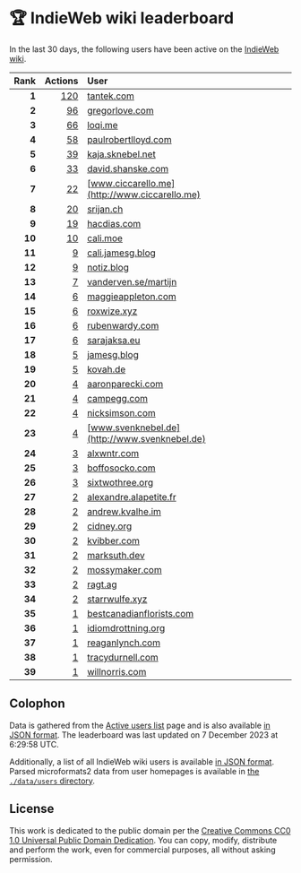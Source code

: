 # 🏆 IndieWeb wiki leaderboard

In the last 30 days, the following users have been active on the [IndieWeb wiki](https://indieweb.org).

| Rank | Actions | User |
|-----:|--------:|:-----|
| **1** | [120](https://indieweb.org/Special:Contributions/Tantek.com) | [tantek.com](http://tantek.com) |
| **2** | [96](https://indieweb.org/Special:Contributions/Gregorlove.com) | [gregorlove.com](http://gregorlove.com) |
| **3** | [66](https://indieweb.org/Special:Contributions/Loqi.me) | [loqi.me](http://loqi.me) |
| **4** | [58](https://indieweb.org/Special:Contributions/Paulrobertlloyd.com) | [paulrobertlloyd.com](http://paulrobertlloyd.com) |
| **5** | [39](https://indieweb.org/Special:Contributions/Kaja.sknebel.net) | [kaja.sknebel.net](http://kaja.sknebel.net) |
| **6** | [33](https://indieweb.org/Special:Contributions/David.shanske.com) | [david.shanske.com](http://david.shanske.com) |
| **7** | [22](https://indieweb.org/Special:Contributions/Www.ciccarello.me) | [www.ciccarello.me](http://www.ciccarello.me) |
| **8** | [20](https://indieweb.org/Special:Contributions/Srijan.ch) | [srijan.ch](http://srijan.ch) |
| **9** | [19](https://indieweb.org/Special:Contributions/Hacdias.com) | [hacdias.com](http://hacdias.com) |
| **10** | [10](https://indieweb.org/Special:Contributions/Cali.moe) | [cali.moe](http://cali.moe) |
| **11** | [9](https://indieweb.org/Special:Contributions/Cali.jamesg.blog) | [cali.jamesg.blog](http://cali.jamesg.blog) |
| **12** | [9](https://indieweb.org/Special:Contributions/Notiz.blog) | [notiz.blog](http://notiz.blog) |
| **13** | [7](https://indieweb.org/Special:Contributions/Vanderven.se_martijn) | [vanderven.se/martijn](http://vanderven.se/martijn) |
| **14** | [6](https://indieweb.org/Special:Contributions/Maggieappleton.com) | [maggieappleton.com](http://maggieappleton.com) |
| **15** | [6](https://indieweb.org/Special:Contributions/Roxwize.xyz) | [roxwize.xyz](http://roxwize.xyz) |
| **16** | [6](https://indieweb.org/Special:Contributions/Rubenwardy.com) | [rubenwardy.com](http://rubenwardy.com) |
| **17** | [6](https://indieweb.org/Special:Contributions/Sarajaksa.eu) | [sarajaksa.eu](http://sarajaksa.eu) |
| **18** | [5](https://indieweb.org/Special:Contributions/Jamesg.blog) | [jamesg.blog](http://jamesg.blog) |
| **19** | [5](https://indieweb.org/Special:Contributions/Kovah.de) | [kovah.de](http://kovah.de) |
| **20** | [4](https://indieweb.org/Special:Contributions/Aaronparecki.com) | [aaronparecki.com](http://aaronparecki.com) |
| **21** | [4](https://indieweb.org/Special:Contributions/Campegg.com) | [campegg.com](http://campegg.com) |
| **22** | [4](https://indieweb.org/Special:Contributions/Nicksimson.com) | [nicksimson.com](http://nicksimson.com) |
| **23** | [4](https://indieweb.org/Special:Contributions/Www.svenknebel.de) | [www.svenknebel.de](http://www.svenknebel.de) |
| **24** | [3](https://indieweb.org/Special:Contributions/Alxwntr.com) | [alxwntr.com](http://alxwntr.com) |
| **25** | [3](https://indieweb.org/Special:Contributions/Boffosocko.com) | [boffosocko.com](http://boffosocko.com) |
| **26** | [3](https://indieweb.org/Special:Contributions/Sixtwothree.org) | [sixtwothree.org](http://sixtwothree.org) |
| **27** | [2](https://indieweb.org/Special:Contributions/Alexandre.alapetite.fr) | [alexandre.alapetite.fr](http://alexandre.alapetite.fr) |
| **28** | [2](https://indieweb.org/Special:Contributions/Andrew.kvalhe.im) | [andrew.kvalhe.im](http://andrew.kvalhe.im) |
| **29** | [2](https://indieweb.org/Special:Contributions/Cidney.org) | [cidney.org](http://cidney.org) |
| **30** | [2](https://indieweb.org/Special:Contributions/Kvibber.com) | [kvibber.com](http://kvibber.com) |
| **31** | [2](https://indieweb.org/Special:Contributions/Marksuth.dev) | [marksuth.dev](http://marksuth.dev) |
| **32** | [2](https://indieweb.org/Special:Contributions/Mossymaker.com) | [mossymaker.com](http://mossymaker.com) |
| **33** | [2](https://indieweb.org/Special:Contributions/Ragt.ag) | [ragt.ag](http://ragt.ag) |
| **34** | [2](https://indieweb.org/Special:Contributions/Starrwulfe.xyz) | [starrwulfe.xyz](http://starrwulfe.xyz) |
| **35** | [1](https://indieweb.org/Special:Contributions/Bestcanadianflorists.com) | [bestcanadianflorists.com](http://bestcanadianflorists.com) |
| **36** | [1](https://indieweb.org/Special:Contributions/Idiomdrottning.org) | [idiomdrottning.org](http://idiomdrottning.org) |
| **37** | [1](https://indieweb.org/Special:Contributions/Reaganlynch.com) | [reaganlynch.com](http://reaganlynch.com) |
| **38** | [1](https://indieweb.org/Special:Contributions/Tracydurnell.com) | [tracydurnell.com](http://tracydurnell.com) |
| **39** | [1](https://indieweb.org/Special:Contributions/Willnorris.com) | [willnorris.com](http://willnorris.com) |


## Colophon

Data is gathered from the [Active users list](https://indieweb.org/Special:ActiveUsers) page and is also available [in JSON format](https://github.com/jgarber623/indieweb-wiki-leaderboard/blob/main/data/leaderboard.json). The leaderboard was last updated on 7 December 2023 at 6:29:58 UTC.

Additionally, a list of all IndieWeb wiki users is available [in JSON format](https://github.com/jgarber623/indieweb-wiki-leaderboard/blob/main/data/users.json). Parsed microformats2 data from user homepages is available in [the `./data/users` directory](https://github.com/jgarber623/indieweb-wiki-leaderboard/blob/main/data/users).

## License

This work is dedicated to the public domain per the [Creative Commons CC0 1.0 Universal Public Domain Dedication](https://creativecommons.org/publicdomain/zero/1.0/). You can copy, modify, distribute and perform the work, even for commercial purposes, all without asking permission.
